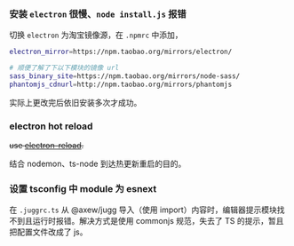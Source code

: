 ### 安装 `electron` 很慢、`node install.js` 报错

切换 `electron` 为淘宝镜像源，在 `.npmrc` 中添加，

```bash
electron_mirror=https://npm.taobao.org/mirrors/electron/

# 顺便了解了下以下模块的镜像 url
sass_binary_site=https://npm.taobao.org/mirrors/node-sass/
phantomjs_cdnurl=http://npm.taobao.org/mirrors/phantomjs
```

实际上更改完后依旧安装多次才成功。

### electron hot reload

~~use [electron-reload](https://github.com/yan-foto/electron-reload).~~

结合 nodemon、ts-node 到达热更新重启的目的。

### 设置 tsconfig 中 module 为 esnext

在 `.juggrc.ts` 从 @axew/jugg 导入（使用 import）内容时，编辑器提示模块找不到且运行时报错。解决方式是使用 commonjs 规范，失去了 TS 的提示，暂且把配置文件改成了 js。
